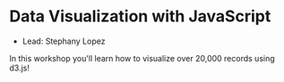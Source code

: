 # Data Visualization with JavaScript
- Lead: Stephany Lopez


In this workshop you'll learn how to visualize over 20,000 records using d3.js! 

